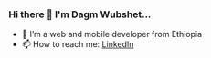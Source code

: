 ### Hi there 👋 I'm Dagm Wubshet...

- 🔭 I’m a web and mobile developer from Ethiopia
- 📫 How to reach me: [LinkedIn](https://linkedin.com/in/dagm-wubshet-205098243)
